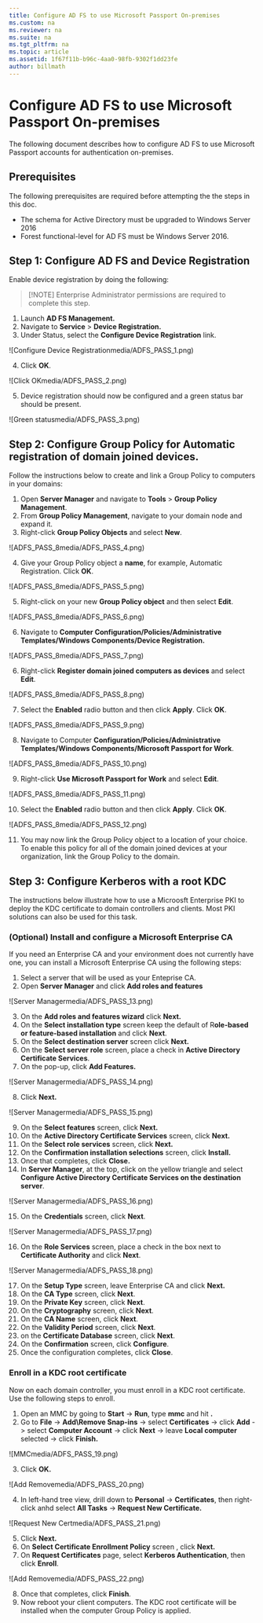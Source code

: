 ```yaml
---
title: Configure AD FS to use Microsoft Passport On-premises
ms.custom: na
ms.reviewer: na
ms.suite: na
ms.tgt_pltfrm: na
ms.topic: article
ms.assetid: 1f67f11b-b96c-4aa0-98fb-9302f1dd23fe
author: billmath
---
```

# Configure AD FS to use Microsoft Passport On-premises

  
  
    
The following document describes how to configure AD FS to use Microsoft Passport accounts for authentication on-premises.

## Prerequisites
The following prerequisites are required before attempting the the steps in this doc.

* The schema for Active Directory must be upgraded to Windows Server 2016
* Forest functional-level for AD FS must be Windows Server 2016.
## Step 1:  Configure AD FS and Device Registration 
Enable device registration by doing the following:

>[!NOTE] Enterprise Administrator permissions are required to complete this step.

1. Launch **AD FS Management.**
2. Navigate to **Service** > **Device Registration.**
3. Under Status, select the **Configure Device Registration** link. 

![Configure Device Registrationmedia/ADFS_PASS_1.png)

4. Click **OK**.

![Click OKmedia/ADFS_PASS_2.png)

5. Device registration should now  be configured and a green status bar should be present.

![Green statusmedia/ADFS_PASS_3.png)

## Step 2:  Configure Group Policy for Automatic registration of domain joined devices.
 Follow the instructions below to create and link a Group Policy to computers in your domains:
1.	Open **Server Manager** and navigate to **Tools** > **Group Policy Management**. 
2.	From **Group Policy Management**, navigate to your domain node and expand it.
3.	Right-click **Group Policy Objects** and select **New**. 

![ADFS_PASS_8media/ADFS_PASS_4.png)

4. Give your Group Policy object a **name**, for example, Automatic Registration. Click **OK**. 

![ADFS_PASS_8media/ADFS_PASS_5.png)

5.	Right-click on your new **Group Policy object** and then select **Edit**. 

![ADFS_PASS_8media/ADFS_PASS_6.png)

6.	Navigate to **Computer Configuration/Policies/Administrative Templates/Windows Components/Device Registration.** 

![ADFS_PASS_8media/ADFS_PASS_7.png)

6.	Right-click **Register domain joined computers as devices** and select **Edit**.

![ADFS_PASS_8media/ADFS_PASS_8.png)

7.	Select the **Enabled** radio button and then click **Apply**. Click **OK**.

![ADFS_PASS_8media/ADFS_PASS_9.png)

8.	Navigate to Computer **Configuration/Policies/Administrative Templates/Windows Components/Microsoft Passport for Work**.

![ADFS_PASS_8media/ADFS_PASS_10.png)

9.	Right-click **Use Microsoft Passport for Work** and select **Edit**.

![ADFS_PASS_8media/ADFS_PASS_11.png)

10.	Select the **Enabled** radio button and then click **Apply**. Click **OK**.

![ADFS_PASS_8media/ADFS_PASS_12.png)


11.	You may now link the Group Policy object to a location of your choice. To enable this policy for all of the domain joined devices at your organization, link the Group Policy to the domain. 


## Step 3:  Configure Kerberos with a root KDC 
The instructions below illustrate how to use a Microosft Enterprise PKI to deploy the KDC certificate to domain controllers and clients. Most PKI solutions can also be used for this task.
### (Optional) Install and configure a Microsoft Enterprise CA
If you need an Enterprise CA and your environment does not currently have one, you can install a Microsoft Enterprise CA using the following steps:

1.  Select a server that will be used as your Enteprise CA.
2.  Open **Server Manager** and click **Add roles and features**

![Server Managermedia/ADFS_PASS_13.png)

3.  On the **Add roles and features wizard** click **Next.**
4.  On the **Select installation type** screen keep the default of R**ole-based or feature-based installation** and click **Next**.
5.  On the **Select destination server** screen click **Next.**
6.  On the **Select server role** screen, place a check in **Active Directory Certificate Services**.
7. On the pop-up, click **Add Features.**

![Server Managermedia/ADFS_PASS_14.png)

8. Click **Next.**

![Server Managermedia/ADFS_PASS_15.png)

9. On the **Select features** screen, click **Next.**
10. On the **Active Directory Certificate Services** screen, click **Next.**
11. On the **Select role services** screen, click **Next.**
12. On the **Confirmation installation selections** screen, click **Install.**
13.  Once that completes, click **Close.**
14.  In **Server Manager**, at the top, click on the yellow triangle and select **Configure Active Directory Certificate Services on the destination server**.

![Server Managermedia/ADFS_PASS_16.png)

15.  On the **Credentials** screen, click **Next**.

![Server Managermedia/ADFS_PASS_17.png)

16.  On the **Role Services** screen, place a check in the box next to **Certificate Authority** and click **Next**.

![Server Managermedia/ADFS_PASS_18.png)

17. On the **Setup Type** screen, leave Enterprise CA and click **Next.**
18.  On the **CA Type** screen, click **Next**.
19.  On the **Private Key** screen, click **Next**.
20.  On the **Cryptography** screen, click **Next**.
21.  On the **CA Name** screen, click **Next**.
22. On the **Validity Period** screen, click **Next**.
23. on the **Certificate Database** screen, click **Next**.
24. On the **Confirmation** screen, click **Configure**.
25.  Once the configuration completes, click **Close**.

### Enroll in a KDC root certificate
Now on each domain controller, you must enroll in a KDC root certificate.  Use the following steps to enroll.

1.  Open an MMC by going to **Start** -> **Run**, type **mmc** and hit **.**
2.  Go to **File** -> **Add\Remove Snap-ins** -> select **Certificates** -> click **Add** -> select **Computer Account** -> click **Next** -> leave **Local computer** selected -> click **Finish.**

![MMCmedia/ADFS_PASS_19.png)

3.  Click **OK.**

![Add Removemedia/ADFS_PASS_20.png)

4.  In left-hand tree view, drill down to **Personal** -> **Certificates**, then right-click anhd select **All Tasks** -> **Request New Certificate.** 

![Request New Certmedia/ADFS_PASS_21.png)

5.  Click **Next.**
6.  On **Select Certificate Enrollment Policy** screen , click **Next.**
7.  On **Request Certificates** page, select **Kerberos Authentication**, then click **Enroll**.

![Add Removemedia/ADFS_PASS_22.png)

8.  Once that completes, click **Finish**.
8.  Now reboot your client computers. The KDC root certificate will be installed when the computer Group Policy is applied.





